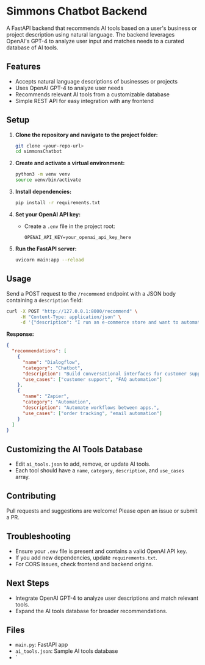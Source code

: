 # Simmons Chatbot Backend

A FastAPI backend that recommends AI tools based on a user's business or project description using natural language. The backend leverages OpenAI's GPT-4 to analyze user input and matches needs to a curated database of AI tools.

## Features
- Accepts natural language descriptions of businesses or projects
- Uses OpenAI GPT-4 to analyze user needs
- Recommends relevant AI tools from a customizable database
- Simple REST API for easy integration with any frontend

## Setup

1. **Clone the repository and navigate to the project folder:**
   ```bash
   git clone <your-repo-url>
   cd simmonsChatbot
   ```

2. **Create and activate a virtual environment:**
   ```bash
   python3 -m venv venv
   source venv/bin/activate
   ```

3. **Install dependencies:**
   ```bash
   pip install -r requirements.txt
   ```

4. **Set your OpenAI API key:**
   - Create a `.env` file in the project root:
     ```env
     OPENAI_API_KEY=your_openai_api_key_here
     ```

5. **Run the FastAPI server:**
   ```bash
   uvicorn main:app --reload
   ```

## Usage

Send a POST request to the `/recommend` endpoint with a JSON body containing a `description` field:

```bash
curl -X POST "http://127.0.0.1:8000/recommend" \
     -H "Content-Type: application/json" \
     -d '{"description": "I run an e-commerce store and want to automate order tracking."}'
```

**Response:**
```json
{
  "recommendations": [
    {
      "name": "Dialogflow",
      "category": "Chatbot",
      "description": "Build conversational interfaces for customer support.",
      "use_cases": ["customer support", "FAQ automation"]
    },
    {
      "name": "Zapier",
      "category": "Automation",
      "description": "Automate workflows between apps.",
      "use_cases": ["order tracking", "email automation"]
    }
  ]
}
```

## Customizing the AI Tools Database
- Edit `ai_tools.json` to add, remove, or update AI tools.
- Each tool should have a `name`, `category`, `description`, and `use_cases` array.

## Contributing
Pull requests and suggestions are welcome! Please open an issue or submit a PR.

## Troubleshooting
- Ensure your `.env` file is present and contains a valid OpenAI API key.
- If you add new dependencies, update `requirements.txt`.
- For CORS issues, check frontend and backend origins.

## Next Steps
- Integrate OpenAI GPT-4 to analyze user descriptions and match relevant tools.
- Expand the AI tools database for broader recommendations.

## Files
- `main.py`: FastAPI app
- `ai_tools.json`: Sample AI tools database
- `